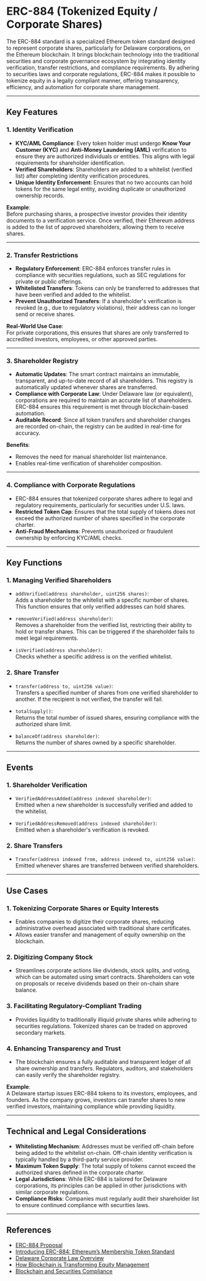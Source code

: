 # **ERC-884 (Tokenized Equity / Corporate Shares)**

The ERC-884 standard is a specialized Ethereum token standard designed to represent corporate shares, particularly for Delaware corporations, on the Ethereum blockchain. It brings blockchain technology into the traditional securities and corporate governance ecosystem by integrating identity verification, transfer restrictions, and compliance requirements. By adhering to securities laws and corporate regulations, ERC-884 makes it possible to tokenize equity in a legally compliant manner, offering transparency, efficiency, and automation for corporate share management.

---

## Key Features

### **1. Identity Verification**
- **KYC/AML Compliance**: Every token holder must undergo **Know Your Customer (KYC)** and **Anti-Money Laundering (AML)** verification to ensure they are authorized individuals or entities. This aligns with legal requirements for shareholder identification.
- **Verified Shareholders**: Shareholders are added to a whitelist (verified list) after completing identity verification procedures.
- **Unique Identity Enforcement**: Ensures that no two accounts can hold tokens for the same legal entity, avoiding duplicate or unauthorized ownership records.
  
**Example**:  
Before purchasing shares, a prospective investor provides their identity documents to a verification service. Once verified, their Ethereum address is added to the list of approved shareholders, allowing them to receive shares.

---

### **2. Transfer Restrictions**
- **Regulatory Enforcement**: ERC-884 enforces transfer rules in compliance with securities regulations, such as SEC regulations for private or public offerings.
- **Whitelisted Transfers**: Tokens can only be transferred to addresses that have been verified and added to the whitelist.
- **Prevent Unauthorized Transfers**: If a shareholder's verification is revoked (e.g., due to regulatory violations), their address can no longer send or receive shares.

**Real-World Use Case**:  
For private corporations, this ensures that shares are only transferred to accredited investors, employees, or other approved parties.

---

### **3. Shareholder Registry**
- **Automatic Updates**: The smart contract maintains an immutable, transparent, and up-to-date record of all shareholders. This registry is automatically updated whenever shares are transferred.
- **Compliance with Corporate Law**: Under Delaware law (or equivalent), corporations are required to maintain an accurate list of shareholders. ERC-884 ensures this requirement is met through blockchain-based automation.
- **Auditable Record**: Since all token transfers and shareholder changes are recorded on-chain, the registry can be audited in real-time for accuracy.

**Benefits**:  
- Removes the need for manual shareholder list maintenance.  
- Enables real-time verification of shareholder composition.

---

### **4. Compliance with Corporate Regulations**
- ERC-884 ensures that tokenized corporate shares adhere to legal and regulatory requirements, particularly for securities under U.S. laws.
- **Restricted Token Cap**: Ensures that the total supply of tokens does not exceed the authorized number of shares specified in the corporate charter.
- **Anti-Fraud Mechanisms**: Prevents unauthorized or fraudulent ownership by enforcing KYC/AML checks.

---

## Key Functions

### **1. Managing Verified Shareholders**
- `addVerified(address shareholder, uint256 shares)`:  
  Adds a shareholder to the whitelist with a specific number of shares. This function ensures that only verified addresses can hold shares.

- `removeVerified(address shareholder)`:  
  Removes a shareholder from the verified list, restricting their ability to hold or transfer shares. This can be triggered if the shareholder fails to meet legal requirements.

- `isVerified(address shareholder)`:  
  Checks whether a specific address is on the verified whitelist.

### **2. Share Transfer**
- `transfer(address to, uint256 value)`:  
  Transfers a specified number of shares from one verified shareholder to another. If the recipient is not verified, the transfer will fail.

- `totalSupply()`:  
  Returns the total number of issued shares, ensuring compliance with the authorized share limit.

- `balanceOf(address shareholder)`:  
  Returns the number of shares owned by a specific shareholder.

---

## Events

### **1. Shareholder Verification**
- `VerifiedAddressAdded(address indexed shareholder)`:  
  Emitted when a new shareholder is successfully verified and added to the whitelist.

- `VerifiedAddressRemoved(address indexed shareholder)`:  
  Emitted when a shareholder's verification is revoked.

### **2. Share Transfers**
- `Transfer(address indexed from, address indexed to, uint256 value)`:  
  Emitted whenever shares are transferred between verified shareholders.

---

## Use Cases

### **1. Tokenizing Corporate Shares or Equity Interests**
- Enables companies to digitize their corporate shares, reducing administrative overhead associated with traditional share certificates.
- Allows easier transfer and management of equity ownership on the blockchain.

### **2. Digitizing Company Stock**
- Streamlines corporate actions like dividends, stock splits, and voting, which can be automated using smart contracts. Shareholders can vote on proposals or receive dividends based on their on-chain share balance.

### **3. Facilitating Regulatory-Compliant Trading**
- Provides liquidity to traditionally illiquid private shares while adhering to securities regulations. Tokenized shares can be traded on approved secondary markets.

### **4. Enhancing Transparency and Trust**
- The blockchain ensures a fully auditable and transparent ledger of all share ownership and transfers. Regulators, auditors, and stakeholders can easily verify the shareholder registry.

**Example**:  
A Delaware startup issues ERC-884 tokens to its investors, employees, and founders. As the company grows, investors can transfer shares to new verified investors, maintaining compliance while providing liquidity.

---

## Technical and Legal Considerations

- **Whitelisting Mechanism**: Addresses must be verified off-chain before being added to the whitelist on-chain. Off-chain identity verification is typically handled by a third-party service provider.
- **Maximum Token Supply**: The total supply of tokens cannot exceed the authorized shares defined in the corporate charter.
- **Legal Jurisdictions**: While ERC-884 is tailored for Delaware corporations, its principles can be applied in other jurisdictions with similar corporate regulations.
- **Compliance Risks**: Companies must regularly audit their shareholder list to ensure continued compliance with securities laws.

---

## References

- [ERC-884 Proposal](https://github.com/ethereum/EIPs/issues/884)  
- [Introducing ERC-884: Ethereum’s Membership Token Standard](https://medium.com/novai-blockchain-101/introducing-erc-884-ethereums-membership-token-standard-c39ad39d9f60)  
- [Delaware Corporate Law Overview](https://corplaw.delaware.gov/)  
- [How Blockchain is Transforming Equity Management](https://www.smithandcrown.com/blockchain-tokenization-in-corporate-equity/)  
- [Blockchain and Securities Compliance](https://consensys.net/blockchain-use-cases/securities/)
